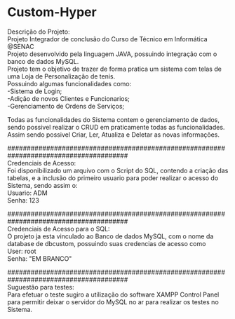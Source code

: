 # Custom-Hyper

Descrição do Projeto:</br>
Projeto Integrador de conclusão do Curso de Técnico em Informática @SENAC</br>
Projeto desenvolvido pela linguagem JAVA, possuindo integração com o banco de dados MySQL.</br>
Projeto tem o objetivo de trazer de forma pratica um sistema com telas de uma Loja de Personalização de tenis.</br>
Possuindo algumas funcionalidades como: </br>
-Sistema de Login;</br>
-Adição de novos Clientes e Funcionarios;</br>
-Gerenciamento de Ordens de Serviços;</br>

Todas as funcionalidades do Sistema contem o gerenciamento de dados, sendo possivel realizar o CRUD em praticamente todas as funcionalidades. Assim sendo possivel Criar, Ler, Atualiza e Deletar as novas informações. </br>

#######################################################################################</br>
Credenciais de Acesso:</br>
Foi disponibilizado um arquivo com o Script do SQL, contendo a criação das tabelas, e a inclusão do primeiro usuario para poder realizar o acesso do Sistema, sendo assim o: </br>
Usuario: ADM </br>
Senha: 123

#######################################################################################</br>
Credenciais de Acesso para o SQL:</br>
O projeto ja esta vinculado ao Banco de dados MySQL, com o nome da database de dbcustom, possuindo suas credencias de acesso como </br>
User: root</br>
Senha: "EM BRANCO"

#######################################################################################</br>
Suguestão para testes:</br>
Para efetuar o teste sugiro a utilização do software XAMPP Control Panel para permitir deixar o servidor do MySQL no ar para realizar os testes no Sistema.
